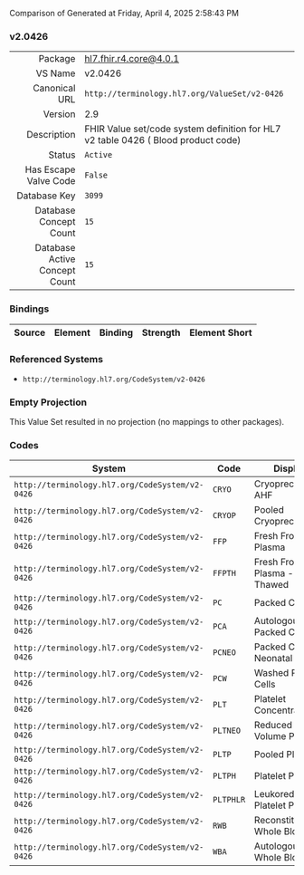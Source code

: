 Comparison of 
Generated at Friday, April 4, 2025 2:58:43 PM

### v2.0426

|      |     |
| ---: | --- |
| Package | hl7.fhir.r4.core@4.0.1 |
| VS Name | v2.0426 |
| Canonical URL | `http://terminology.hl7.org/ValueSet/v2-0426` |
| Version | 2.9 |
| Description | FHIR Value set/code system definition for HL7 v2 table 0426 ( Blood product code) |
| Status | `Active` |
| Has Escape Valve Code | `False` |
| Database Key | `3099` |
| Database Concept Count | `15` |
| Database Active Concept Count | `15` |
### Bindings

| Source | Element | Binding | Strength | Element Short |
| ------ | ------- | ------- | -------- | ------------- |

### Referenced Systems

* `http://terminology.hl7.org/CodeSystem/v2-0426`
### Empty Projection

This Value Set resulted in no projection (no mappings to other packages).

### Codes

| System | Code | Display |
| ------ | ---- | ------- |
| `http://terminology.hl7.org/CodeSystem/v2-0426` | `CRYO` | Cryoprecipitated AHF |
| `http://terminology.hl7.org/CodeSystem/v2-0426` | `CRYOP` | Pooled Cryoprecipitate |
| `http://terminology.hl7.org/CodeSystem/v2-0426` | `FFP` | Fresh Frozen Plasma |
| `http://terminology.hl7.org/CodeSystem/v2-0426` | `FFPTH` | Fresh Frozen Plasma - Thawed |
| `http://terminology.hl7.org/CodeSystem/v2-0426` | `PC` | Packed Cells |
| `http://terminology.hl7.org/CodeSystem/v2-0426` | `PCA` | Autologous Packed Cells |
| `http://terminology.hl7.org/CodeSystem/v2-0426` | `PCNEO` | Packed Cells - Neonatal |
| `http://terminology.hl7.org/CodeSystem/v2-0426` | `PCW` | Washed Packed Cells |
| `http://terminology.hl7.org/CodeSystem/v2-0426` | `PLT` | Platelet Concentrate |
| `http://terminology.hl7.org/CodeSystem/v2-0426` | `PLTNEO` | Reduced Volume Platelets |
| `http://terminology.hl7.org/CodeSystem/v2-0426` | `PLTP` | Pooled Platelets |
| `http://terminology.hl7.org/CodeSystem/v2-0426` | `PLTPH` | Platelet Pheresis |
| `http://terminology.hl7.org/CodeSystem/v2-0426` | `PLTPHLR` | Leukoreduced Platelet Pheresis |
| `http://terminology.hl7.org/CodeSystem/v2-0426` | `RWB` | Reconstituted Whole Blood |
| `http://terminology.hl7.org/CodeSystem/v2-0426` | `WBA` | Autologous Whole Blood |
